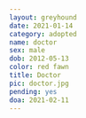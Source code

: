 ```yaml
---
layout: greyhound
date: 2021-01-14
category: adopted
name: doctor
sex: male
dob: 2012-05-13
color: red fawn
title: Doctor
pic: doctor.jpg
pending: yes
doa: 2021-02-11
---
```


